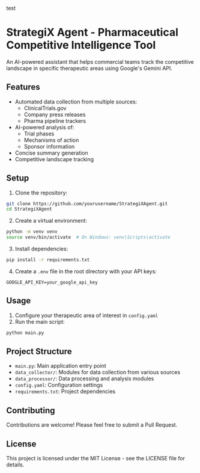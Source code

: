 test
# StrategiX Agent - Pharmaceutical Competitive Intelligence Tool

An AI-powered assistant that helps commercial teams track the competitive landscape in specific therapeutic areas using Google's Gemini API.

## Features

- Automated data collection from multiple sources:
  - ClinicalTrials.gov
  - Company press releases
  - Pharma pipeline trackers
- AI-powered analysis of:
  - Trial phases
  - Mechanisms of action
  - Sponsor information
- Concise summary generation
- Competitive landscape tracking

## Setup

1. Clone the repository:
```bash
git clone https://github.com/yourusername/StrategiXAgent.git
cd StrategiXAgent
```

2. Create a virtual environment:
```bash
python -m venv venv
source venv/bin/activate  # On Windows: venv\Scripts\activate
```

3. Install dependencies:
```bash
pip install -r requirements.txt
```

4. Create a `.env` file in the root directory with your API keys:
```
GOOGLE_API_KEY=your_google_api_key
```

## Usage

1. Configure your therapeutic area of interest in `config.yaml`
2. Run the main script:
```bash
python main.py
```

## Project Structure

- `main.py`: Main application entry point
- `data_collector/`: Modules for data collection from various sources
- `data_processor/`: Data processing and analysis modules
- `config.yaml`: Configuration settings
- `requirements.txt`: Project dependencies

## Contributing

Contributions are welcome! Please feel free to submit a Pull Request.

## License

This project is licensed under the MIT License - see the LICENSE file for details.